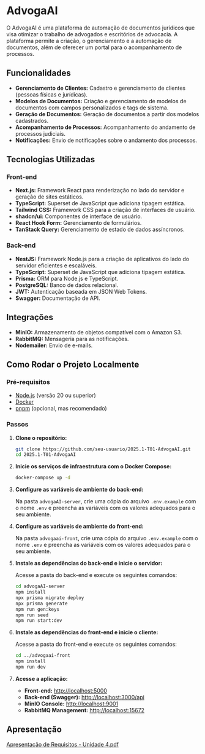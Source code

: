 # AdvogaAI

O AdvogaAI é uma plataforma de automação de documentos jurídicos que visa otimizar o trabalho de advogados e escritórios de advocacia. A plataforma permite a criação, o gerenciamento e a automação de documentos, além de oferecer um portal para o acompanhamento de processos.

## Funcionalidades

- **Gerenciamento de Clientes:** Cadastro e gerenciamento de clientes (pessoas físicas e jurídicas).
- **Modelos de Documentos:** Criação e gerenciamento de modelos de documentos com campos personalizados e tags de sistema.
- **Geração de Documentos:** Geração de documentos a partir dos modelos cadastrados.
- **Acompanhamento de Processos:** Acompanhamento do andamento de processos judiciais.
- **Notificações:** Envio de notificações sobre o andamento dos processos.

## Tecnologias Utilizadas

### Front-end

- **Next.js:** Framework React para renderização no lado do servidor e geração de sites estáticos.
- **TypeScript:** Superset de JavaScript que adiciona tipagem estática.
- **Tailwind CSS:** Framework CSS para a criação de interfaces de usuário.
- **shadcn/ui:** Componentes de interface de usuário.
- **React Hook Form:** Gerenciamento de formulários.
- **TanStack Query:** Gerenciamento de estado de dados assíncronos.

### Back-end

- **NestJS:** Framework Node.js para a criação de aplicativos do lado do servidor eficientes e escaláveis.
- **TypeScript:** Superset de JavaScript que adiciona tipagem estática.
- **Prisma:** ORM para Node.js e TypeScript.
- **PostgreSQL:** Banco de dados relacional.
- **JWT:** Autenticação baseada em JSON Web Tokens.
- **Swagger:** Documentação de API.

## Integrações

- **MinIO:** Armazenamento de objetos compatível com o Amazon S3.
- **RabbitMQ:** Mensageria para as notificações.
- **Nodemailer:** Envio de e-mails.

## Como Rodar o Projeto Localmente

### Pré-requisitos

- [Node.js](https://nodejs.org/en/) (versão 20 ou superior)
- [Docker](https://www.docker.com/get-started)
- [pnpm](https://pnpm.io/installation) (opcional, mas recomendado)

### Passos

1. **Clone o repositório:**

   ```bash
   git clone https://github.com/seu-usuario/2025.1-T01-AdvogaAI.git
   cd 2025.1-T01-AdvogaAI
   ```

2. **Inicie os serviços de infraestrutura com o Docker Compose:**

   ```bash
   docker-compose up -d
   ```

3. **Configure as variáveis de ambiente do back-end:**

   Na pasta `advogaAI-server`, crie uma cópia do arquivo `.env.example` com o nome `.env` e preencha as variáveis com os valores adequados para o seu ambiente.

4. **Configure as variáveis de ambiente do front-end:**

   Na pasta `advogaai-front`, crie uma cópia do arquivo `.env.example` com o nome `.env` e preencha as variáveis com os valores adequados para o seu ambiente.

5. **Instale as dependências do back-end e inicie o servidor:**

   Acesse a pasta do back-end e execute os seguintes comandos:

   ```bash
   cd advogaAI-server
   npm install
   npx prisma migrate deploy
   npx prisma generate
   npm run gen:keys
   npm run seed
   npm run start:dev
   ```

6. **Instale as dependências do front-end e inicie o cliente:**

   Acesse a pasta do front-end e execute os seguintes comandos:

   ```bash
   cd ../advogaai-front
   npm install
   npm run dev
   ```

7. **Acesse a aplicação:**

   - **Front-end:** [http://localhost:5000](http://localhost:5000)
   - **Back-end (Swagger):** [http://localhost:3000/api](http://localhost:3000/api)
   - **MinIO Console:** [http://localhost:9001](http://localhost:9001)
   - **RabbitMQ Management:** [http://localhost:15672](http://localhost:15672)

## Apresentação

[Apresentação de Requisitos - Unidade 4.pdf](https://github.com/user-attachments/files/21366425/Apresentacao.de.Requisitos.-.Unidade.4.pdf)

